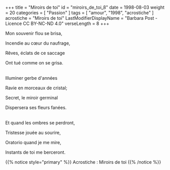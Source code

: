+++
title = "Miroirs de toi"
id = "miroirs_de_toi_8"
date = 1998-08-03
weight = 20
categories = [ "Passion" ]
tags = [ "amour", "1998", "acrostiche" ]
acrostiche = "Miroirs de toi"
LastModifierDisplayName = "Barbara Post - Licence CC BY-NC-ND 4.0"
verseLength = 8
+++

Mon souvenir flou se brisa,

Incendie au cœur du naufrage,

Rêves, éclats de ce saccage

Ont tué comme on se grisa.

 \
Illuminer gerbe d'années

Ravie en morceaux de cristal;

Secret, le miroir germinal

Dispersera ses fleurs fanées.

 \
Et quand les ombres se perdront,

Tristesse jouée au sourire,

Oratorio quand je me mire,

Instants de toi me berceront.

{{% notice style="primary" %}}
Acrostiche : Miroirs de toi
{{% /notice %}}
